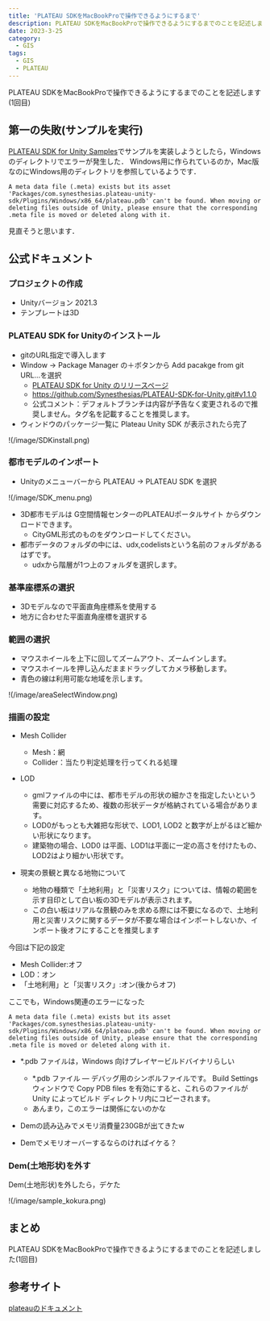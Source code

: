 ```yaml
---
title: 'PLATEAU SDKをMacBookProで操作できるようにするまで'
description: PLATEAU SDKをMacBookProで操作できるようにするまでのことを記述します
date: 2023-3-25
category: 
  - GIS
tags:
  - GIS
  - PLATEAU
---
```

PLATEAU SDKをMacBookProで操作できるようにするまでのことを記述します(1回目)

<!-- https://www.hamlet-engineer.com -->
<!-- !(/image/ChordDiagram.png) -->

<!-- more -->

<ClientOnly>
  <CallInArticleAdsense />
</ClientOnly>



## 第一の失敗(サンプルを実行)
[PLATEAU SDK for Unity Samples](https://github.com/Project-PLATEAU/PLATEAU-SDK-for-Unity-Samples)でサンプルを実装しようとしたら，Windowsのディレクトリでエラーが発生した．
Windows用に作られているのか，Mac版なのにWindows用のディレクトリを参照しているようです．
```
A meta data file (.meta) exists but its asset 'Packages/com.synesthesias.plateau-unity-sdk/Plugins/Windows/x86_64/plateau.pdb' can't be found. When moving or deleting files outside of Unity, please ensure that the corresponding .meta file is moved or deleted along with it.
```

見直そうと思います．

## 公式ドキュメント

### プロジェクトの作成
- Unityバージョン 2021.3 
- テンプレートは3D

### PLATEAU SDK for Unityのインストール
- gitのURL指定で導入します
- Window → Package Manager の＋ボタンから Add pacakge from git URL...を選択
  - [ PLATEAU SDK for Unity のリリースページ](https://github.com/Synesthesias/PLATEAU-SDK-for-Unity/releases)
  - https://github.com/Synesthesias/PLATEAU-SDK-for-Unity.git#v1.1.0
  - 公式コメント：デフォルトブランチは内容が予告なく変更されるので推奨しません。タグ名を記載することを推奨します。
- ウィンドウのパッケージ一覧に Plateau Unity SDK が表示されたら完了

!(/image/SDKinstall.png)
 
### 都市モデルのインポート
- Unityのメニューバーから PLATEAU → PLATEAU SDK を選択

!(/image/SDK_menu.png)

- 3D都市モデルは G空間情報センターのPLATEAUポータルサイト からダウンロードできます。
  - CityGML形式のものをダウンロードしてください。
- 都市データのフォルダの中には、udx,codelistsという名前のフォルダがあるはずです。
  - udxから階層が1つ上のフォルダを選択します。

### 基準座標系の選択
- 3Dモデルなので平面直角座標系を使用する
- 地方に合わせた平面直角座標を選択する

### 範囲の選択
- マウスホイールを上下に回してズームアウト、ズームインします。
- マウスホイールを押し込んだままドラッグしてカメラ移動します。
- 青色の線は利用可能な地域を示します。

!(/image/areaSelectWindow.png)

### 描画の設定
- Mesh Collider
  - Mesh：網
  - Collider：当たり判定処理を行ってくれる処理
- LOD
  - gmlファイルの中には、都市モデルの形状の細かさを指定したいという需要に対応するため、複数の形状データが格納されている場合があります。
  - LOD0がもっとも大雑把な形状で、LOD1, LOD2 と数字が上がるほど細かい形状になります。
  - 建築物の場合、LOD0 は平面、LOD1は平面に一定の高さを付けたもの、LOD2はより細かい形状です。

- 現実の景観と異なる地物について
  - 地物の種類で「土地利用」と「災害リスク」については、情報の範囲を示す目印として白い板の3Dモデルが表示されます。
  - この白い板はリアルな景観のみを求める際には不要になるので、土地利用と災害リスクに関するデータが不要な場合はインポートしないか、インポート後オフにすることを推奨します

今回は下記の設定
- Mesh Collider:オフ
- LOD：オン
- 「土地利用」と「災害リスク」:オン(後からオフ)

ここでも，Windows関連のエラーになった
```
A meta data file (.meta) exists but its asset 'Packages/com.synesthesias.plateau-unity-sdk/Plugins/Windows/x86_64/plateau.pdb' can't be found. When moving or deleting files outside of Unity, please ensure that the corresponding .meta file is moved or deleted along with it.
```

- *.pdb ファイルは，Windows 向けプレイヤービルドバイナリらしい
  - *.pdb ファイル ― デバッグ用のシンボルファイルです。 Build Settings ウィンドウで Copy PDB files を有効にすると、これらのファイルが Unity によってビルド ディレクトリ内にコピーされます。
  - あんまり，このエラーは関係にないのかな

- Demの読み込みでメモリ消費量230GBが出てきたw
- Demでメモリオーバーするならのければイケる？

### Dem(土地形状)を外す
Dem(土地形状)を外したら，デケた

!(/image/sample_kokura.png)



## まとめ
PLATEAU SDKをMacBookProで操作できるようにするまでのことを記述しました(1回目)

## 参考サイト
[plateauのドキュメント](https://www.mlit.go.jp/plateaudocument/)



<ClientOnly>
  <CallInArticleAdsense />
</ClientOnly>




